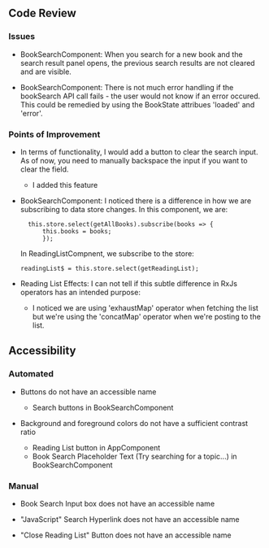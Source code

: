 ## Code Review ##

### Issues ###

* BookSearchComponent: When you search for a new book and the search result panel opens, the previous search results are not cleared and are visible.

* BookSearchComponent: There is not much error handling if the bookSearch API call fails - the user would not know if an error occured. This could be remedied by using the BookState attribues 'loaded' and 'error'.

### Points of Improvement ###

* In terms of functionality, I would add a button to clear the search input. As of now, you need to manually backspace the input if you want to clear the field.
    * I added this feature

* BookSearchComponent: I noticed there is a difference in how we are subscribing to data store changes. In this component, we are:

        this.store.select(getAllBooks).subscribe(books => {
            this.books = books;
            });
    In ReadingListCompnent, we subscribe to the store:
    
    ```
    readingList$ = this.store.select(getReadingList);
    ```

* Reading List Effects: I can not tell if this subtle difference in RxJs operators has an intended purpose:
    * I noticed we are using 'exhaustMap' operator when fetching the list but we're using the 'concatMap' operator when we're posting to the list.

## Accessibility ##

### Automated ###

* Buttons do not have an accessible name
    * Search buttons in BookSearchComponent

* Background and foreground colors do not have a sufficient contrast ratio
    * Reading List button in AppComponent
    * Book Search Placeholder Text (Try searching for a topic...) in BookSearchComponent

### Manual ###

* Book Search Input box does not have an accessible name

* "JavaScript" Search Hyperlink does not have an accessible name

* "Close Reading List" Button does not have an accessible name
